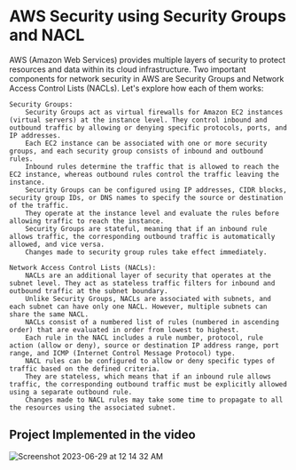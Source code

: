 # AWS Security using Security Groups and NACL 

AWS (Amazon Web Services) provides multiple layers of security to protect resources and data within its cloud infrastructure. Two important components for network security in AWS are Security Groups and Network Access Control Lists (NACLs). Let's explore how each of them works:

    Security Groups:
        Security Groups act as virtual firewalls for Amazon EC2 instances (virtual servers) at the instance level. They control inbound and outbound traffic by allowing or denying specific protocols, ports, and IP addresses.
        Each EC2 instance can be associated with one or more security groups, and each security group consists of inbound and outbound rules.
        Inbound rules determine the traffic that is allowed to reach the EC2 instance, whereas outbound rules control the traffic leaving the instance.
        Security Groups can be configured using IP addresses, CIDR blocks, security group IDs, or DNS names to specify the source or destination of the traffic.
        They operate at the instance level and evaluate the rules before allowing traffic to reach the instance.
        Security Groups are stateful, meaning that if an inbound rule allows traffic, the corresponding outbound traffic is automatically allowed, and vice versa.
        Changes made to security group rules take effect immediately.

    Network Access Control Lists (NACLs):
        NACLs are an additional layer of security that operates at the subnet level. They act as stateless traffic filters for inbound and outbound traffic at the subnet boundary.
        Unlike Security Groups, NACLs are associated with subnets, and each subnet can have only one NACL. However, multiple subnets can share the same NACL.
        NACLs consist of a numbered list of rules (numbered in ascending order) that are evaluated in order from lowest to highest.
        Each rule in the NACL includes a rule number, protocol, rule action (allow or deny), source or destination IP address range, port range, and ICMP (Internet Control Message Protocol) type.
        NACL rules can be configured to allow or deny specific types of traffic based on the defined criteria.
        They are stateless, which means that if an inbound rule allows traffic, the corresponding outbound traffic must be explicitly allowed using a separate outbound rule.
        Changes made to NACL rules may take some time to propagate to all the resources using the associated subnet.

## Project Implemented in the video


![Screenshot 2023-06-29 at 12 14 32 AM](https://github.com/iam-veeramalla/aws-devops-zero-to-hero/assets/43399466/30bbc9e8-6502-438b-8adf-ece8b81edce9)

